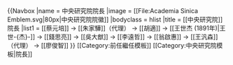 {{Navbox
|name = 中央研究院院長
|image = [[File:Academia Sinica Emblem.svg|80px|中央研究院院徽]] 
|bodyclass = hlist
|title = [[中央研究院]]院長
|list1 = [[蔡元培]] → [[朱家驊]]（代理） → [[胡適]] → [[王世杰 (1891年)|王世-{杰}-]] → [[錢思亮]] → [[吳大猷]] → [[李遠哲]] → [[翁啟惠]] → [[王汎森]]（代理） → [[廖俊智]]
}}<noinclude>
[[Category:前任繼任模板]]
[[Category:中央研究院模板|院長]]
</noinclude>